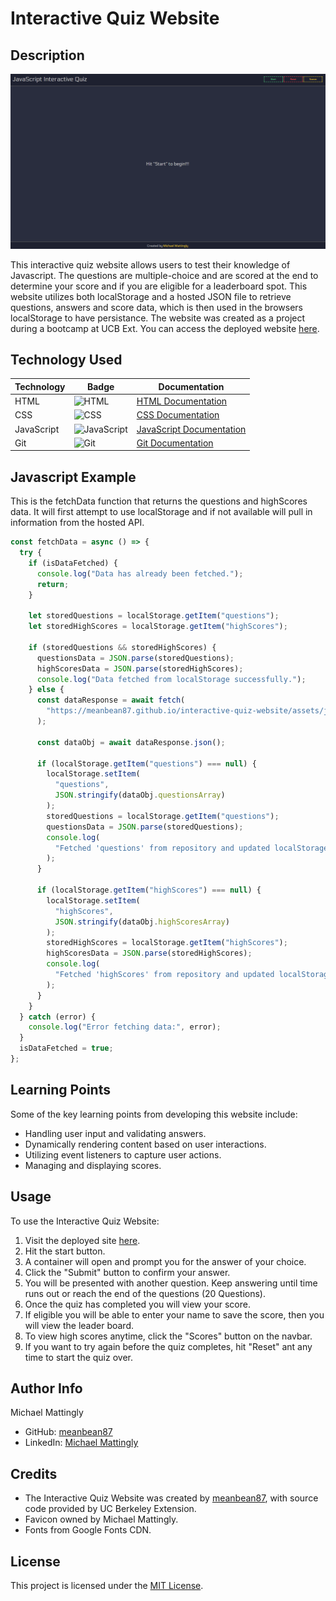 # Interactive Quiz Website

## Description
![Site Landing Page](./assets/images/interactive-quiz-website.png)

This interactive quiz website allows users to test their knowledge of Javascript. The questions are multiple-choice and are scored at the end to determine your score and if you are eligible for a leaderboard spot. This website utilizes both localStorage and a hosted JSON file to retrieve questions, answers and score data, which is then used in the browsers localStorage to have persistance. The website was created as a project during a bootcamp at UCB Ext. You can access the deployed website [here](https://meanbean87.github.io/interactive-quiz-website/).

## Technology Used

| Technology | Badge                                                             | Documentation                                                                       |
| ---------- | ----------------------------------------------------------------- | ----------------------------------------------------------------------------------- |
| HTML       | ![HTML](https://img.shields.io/badge/HTML-5-orange)               | [HTML Documentation](https://developer.mozilla.org/en-US/docs/Web/HTML)             |
| CSS        | ![CSS](https://img.shields.io/badge/CSS-3-blue)                   | [CSS Documentation](https://developer.mozilla.org/en-US/docs/Web/CSS)               |
| JavaScript | ![JavaScript](https://img.shields.io/badge/JavaScript-ES6-yellow) | [JavaScript Documentation](https://developer.mozilla.org/en-US/docs/Web/JavaScript) |
| Git        | ![Git](https://img.shields.io/badge/Git-2.32.0-lightgrey)         | [Git Documentation](https://git-scm.com/)                                           |

## Javascript Example
This is the fetchData function that returns the questions and highScores data. It will first attempt to use localStorage and if not available will pull in information from the hosted API.
```javascript
const fetchData = async () => {
  try {
    if (isDataFetched) {
      console.log("Data has already been fetched.");
      return;
    }

    let storedQuestions = localStorage.getItem("questions");
    let storedHighScores = localStorage.getItem("highScores");

    if (storedQuestions && storedHighScores) {
      questionsData = JSON.parse(storedQuestions);
      highScoresData = JSON.parse(storedHighScores);
      console.log("Data fetched from localStorage successfully.");
    } else {
      const dataResponse = await fetch(
        "https://meanbean87.github.io/interactive-quiz-website/assets/javascript/data.json"
      );

      const dataObj = await dataResponse.json();

      if (localStorage.getItem("questions") === null) {
        localStorage.setItem(
          "questions",
          JSON.stringify(dataObj.questionsArray)
        );
        storedQuestions = localStorage.getItem("questions");
        questionsData = JSON.parse(storedQuestions);
        console.log(
          "Fetched 'questions' from repository and updated localStorage."
        );
      }

      if (localStorage.getItem("highScores") === null) {
        localStorage.setItem(
          "highScores",
          JSON.stringify(dataObj.highScoresArray)
        );
        storedHighScores = localStorage.getItem("highScores");
        highScoresData = JSON.parse(storedHighScores);
        console.log(
          "Fetched 'highScores' from repository and updated localStorage."
        );
      }
    }
  } catch (error) {
    console.log("Error fetching data:", error);
  }
  isDataFetched = true;
};
```


## Learning Points

Some of the key learning points from developing this website include:

- Handling user input and validating answers.
- Dynamically rendering content based on user interactions.
- Utilizing event listeners to capture user actions.
- Managing and displaying scores.

## Usage

To use the Interactive Quiz Website:

1. Visit the deployed site [here](https://meanbean87.github.io/interactive-quiz-website/).
2. Hit the start button.
3. A container will open and prompt you for the answer of your choice.
4. Click the "Submit" button to confirm your answer.
5. You will be presented with another question. Keep answering until time runs out or 
    reach the end of the questions (20 Questions).
6. Once the quiz has completed you will view your score.
7. If eligible you will be able to enter your name to save the score, then you will view the 
    leader board.
8. To view high scores anytime, click the "Scores" button on the navbar.
9. If you want to try again before the quiz completes, hit "Reset" ant any time to start the quiz over.


## Author Info

Michael Mattingly

- GitHub: [meanbean87](https://github.com/meanbean87)
- LinkedIn: [Michael Mattingly](https://www.linkedin.com/in/michael-mattingly-5580b1280/)

## Credits

- The Interactive Quiz Website was created by [meanbean87](https://github.com/meanbean87), with source code provided by UC Berkeley Extension.
- Favicon owned by Michael Mattingly.
- Fonts from Google Fonts CDN.

## License

This project is licensed under the [MIT License](LICENSE).